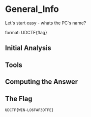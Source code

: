 # General_Info
Let's start easy - whats the PC's name?

format: UDCTF{flag}

## Initial Analysis 



## Tools 



## Computing the Answer 



## The Flag 
`UDCTF{WIN-LO6FAF3DTFE }`